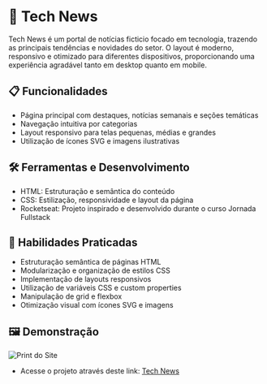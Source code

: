 # 📰 Tech News

Tech News é um portal de notícias ficticio focado em tecnologia, trazendo as principais tendências e novidades do setor. O layout é moderno, responsivo e otimizado para diferentes dispositivos, proporcionando uma experiência agradável tanto em desktop quanto em mobile.

## 📋 Funcionalidades

- Página principal com destaques, notícias semanais e seções temáticas
- Navegação intuitiva por categorias
- Layout responsivo para telas pequenas, médias e grandes
- Utilização de ícones SVG e imagens ilustrativas

## 🛠️ Ferramentas e Desenvolvimento

- HTML: Estruturação e semântica do conteúdo
- CSS: Estilização, responsividade e layout da página
- Rocketseat: Projeto inspirado e desenvolvido durante o curso Jornada Fullstack

## 📖 Habilidades Praticadas

- Estruturação semântica de páginas HTML
- Modularização e organização de estilos CSS
- Implementação de layouts responsivos
- Utilização de variáveis CSS e custom properties
- Manipulação de grid e flexbox
- Otimização visual com ícones SVG e imagens

## 🖼️ Demonstração

![Print do Site](#)

- Acesse o projeto através deste link: [Tech News](https://julianafc.github.io/Tech_News/)
